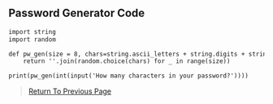 ## Password Generator Code
```markdown
import string
import random

def pw_gen(size = 8, chars=string.ascii_letters + string.digits + string.punctuation):
	return ''.join(random.choice(chars) for _ in range(size))

print(pw_gen(int(input('How many characters in your password?'))))
```

>  <a href="https://theresiap.github.io/Personal-Project/PasswordGenerator/">Return To Previous Page</a>
